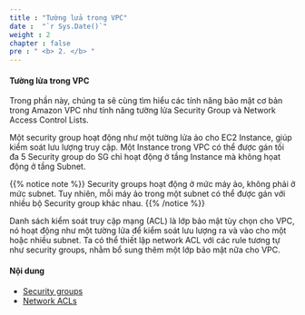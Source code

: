 ```yaml
---
title : "Tường lửa trong VPC"
date :  "`r Sys.Date()`" 
weight : 2 
chapter : false
pre : " <b> 2. </b> "
---
```


#### Tường lửa trong VPC

Trong phần này, chúng ta sẽ cùng tìm hiểu các tính năng bảo mật cơ bản trong Amazon VPC như tính năng tường lửa Security Group và Network Access Control Lists.

Một security group hoạt động như một tường lửa ảo cho EC2 Instance, giúp kiểm soát lưu lượng truy cập. Một Instance trong VPC có thể được gán tối đa 5 Security group do SG chỉ hoạt động ở tầng Instance mà không họat động ở tầng Subnet. 

{{% notice note %}}
Security groups hoạt động ở mức máy ảo, không phải ở mức subnet. Tuy nhiên, mỗi máy ảo trong một subnet có thể được gán với nhiều bộ Security group khác nhau.
{{% /notice %}}

Danh sách kiểm soát truy cập mạng (ACL) là lớp bảo mật tùy chọn cho VPC, nó hoạt động như một tường lửa để kiểm soát lưu lượng ra và vào cho một hoặc nhiều subnet. 
Ta có thể thiết lập network ACL với các rule tương tự như security groups, nhằm bổ sung thêm một lớp bảo mật nữa cho VPC.

#### Nội dung

- [Security groups](2.1-securitygroup/)
- [Network ACLs](2.2-networkacls/)
  
